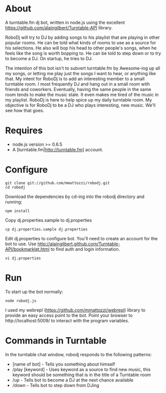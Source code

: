About
=================
A turntable.fm dj bot, written in node.js using the excellent https://github.com/alaingilbert/Turntable-API library.

RoboDj will try to DJ by adding songs to his playlist that are playing in other popular rooms. He can be told what kinds of rooms to use as a source for his selections. He also will bop his head to other people's songs, when he feels like the song is worth bopping to. He can be told to step down or to try to become a DJ. On startup, he tries to DJ.

The intention of this bot isn't to subvert turntable.fm by Awesome-ing up all my songs, or letting me play just the songs I want to hear, or anything like that. My intent for RoboDj is to add an interesting member to a small turntable room. I most frequently DJ and hang out in a small room with friends and coworkers. Eventually, having the same people in the same room tends to make the music stale. It even makes me tired of the music in my playlist. RoboDj is here to help spice up my daily turntable room. My objective is for RoboDj to be a DJ who plays interesting, new music. We'll see how that goes.

Requires
=================
* node.js version >= 0.6.5
* A [turntable.fm|http://turntable.fm] account.

Configure
=================

    git clone git://github.com/mmattozzi/robodj.git
    cd robodj

Download the dependencies by cd-ing into the robodj directory and running:

    npm install

Copy dj.properties.sample to dj.properties

    cp dj.properties.sample dj.properties

Edit dj.properties to configure bot. You'll need to create an account for the bot to use. Use http://alaingilbert.github.com/Turntable-API/bookmarklet.html to find auth and login information. 

    vi dj.properties

Run
=================
To start up the bot normally:

    node robodj.js
    
I used my webrepl (https://github.com/mmattozzi/webrepl) library to provide an easy access point to the bot. Point your browser to http://localhost:5009/ to interact with the program variables.

Commands in Turntable
=================
In the turntable chat window, robodj responds to the following patterns:

* [name of bot] - Tells you something about himself
* /play [keyword] - Uses keyword as a source to find new music, this keyword should be something that is in the title of a Turntable room
* /up - Tells bot to become a DJ at the next chance available
* /down - Tells bot to step down from DJing

